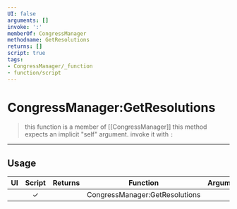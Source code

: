 ```yaml
---
UI: false
arguments: []
invoke: ':'
memberOf: CongressManager
methodname: GetResolutions
returns: []
script: true
tags:
- CongressManager/_function
- function/script
---
```

# CongressManager:GetResolutions
> this function is a member of [[CongressManager]]
> this method expects an implicit "self" argument. invoke it with `:`
-----
## Usage
|  UI | Script | Returns | Function | Arguments |
|:---:|:------:|-------:|:--------:|:---------|
| |✓||CongressManager:GetResolutions||
